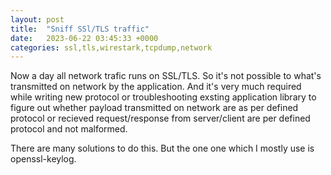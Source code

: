 ```yaml
---
layout: post
title:  "Sniff SSl/TLS traffic"
date:   2023-06-22 03:45:33 +0000
categories: ssl,tls,wirestark,tcpdump,network
---
```

Now a day all network trafic runs on SSL/TLS. So it's not possible to what's transmitted on network by the application. And it's very much required while writing new protocol or troubleshooting exsting application library to figure out whether payload transmitted on network are as per defined protocol or recieved request/response from server/client are per defined protocol and not malformed.

There are many solutions to do this. But the one one which I mostly use is openssl-keylog. 

